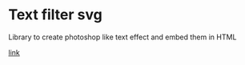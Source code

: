 Text filter svg
===============

Library to create photoshop like text effect and embed them in HTML

[link](https://www.w3.org/TR/SVG/filters.html "SVG W3C Specification")



